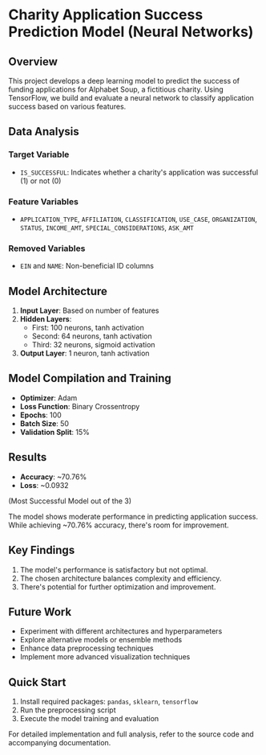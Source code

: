 # Charity Application Success Prediction Model (Neural Networks)

## Overview

This project develops a deep learning model to predict the success of funding applications for Alphabet Soup, a fictitious charity. Using TensorFlow, we build and evaluate a neural network to classify application success based on various features.

## Data Analysis

### Target Variable
- `IS_SUCCESSFUL`: Indicates whether a charity's application was successful (1) or not (0)

### Feature Variables
- `APPLICATION_TYPE`, `AFFILIATION`, `CLASSIFICATION`, `USE_CASE`, `ORGANIZATION`, `STATUS`, `INCOME_AMT`, `SPECIAL_CONSIDERATIONS`, `ASK_AMT`

### Removed Variables
- `EIN` and `NAME`: Non-beneficial ID columns

## Model Architecture

1. **Input Layer**: Based on number of features
2. **Hidden Layers**:
   - First: 100 neurons, tanh activation
   - Second: 64 neurons, tanh activation
   - Third: 32 neurons, sigmoid activation
3. **Output Layer**: 1 neuron, tanh activation

## Model Compilation and Training

- **Optimizer**: Adam
- **Loss Function**: Binary Crossentropy
- **Epochs**: 100
- **Batch Size**: 50
- **Validation Split**: 15%

## Results

- **Accuracy**: ~70.76%
- **Loss**: ~0.0932

(Most Successful Model out of the 3)

The model shows moderate performance in predicting application success. While achieving ~70.76% accuracy, there's room for improvement.

## Key Findings

1. The model's performance is satisfactory but not optimal.
2. The chosen architecture balances complexity and efficiency.
3. There's potential for further optimization and improvement.

## Future Work

- Experiment with different architectures and hyperparameters
- Explore alternative models or ensemble methods
- Enhance data preprocessing techniques
- Implement more advanced visualization techniques

## Quick Start

1. Install required packages: `pandas`, `sklearn`, `tensorflow`
2. Run the preprocessing script
3. Execute the model training and evaluation

For detailed implementation and full analysis, refer to the source code and accompanying documentation.
